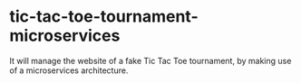 # tic-tac-toe-tournament-microservices
It will manage the website of a fake Tic Tac Toe tournament, by making use of a microservices architecture.
